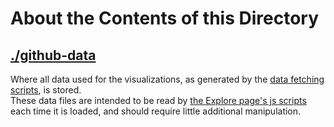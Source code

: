 # About the Contents of this Directory

## [./github-data][data dir]

Where all data used for the visualizations, as generated by the [data fetching scripts][scripts dir], is stored.  
These data files are intended to be read by [the Explore page's js scripts][js dir] each time it is loaded, and should require little additional manipulation.

[data dir]: ./github-data
[scripts dir]: ../_explore/scripts
[js dir]: ../js/explore
